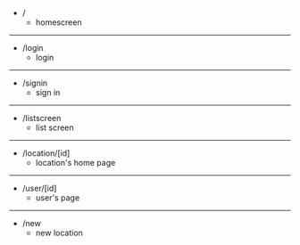 * /
    * homescreen
---
* /login
    * login
---
* /signin
    * sign in
---
* /listscreen
    * list screen 
---
* /location/[id]
    * location's home page 
---
* /user/[id]
    * user's page 
---
* /new
    * new location